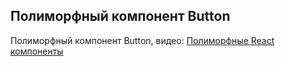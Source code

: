 ## Полиморфный компонент Button

Полиморфный компонент Button, видео: [Полиморфные React компоненты][1]

[1]: https://www.youtube.com/watch?v=3nKMO2UNQoY 'https://www.youtube.com/watch?v=3nKMO2UNQoY'

